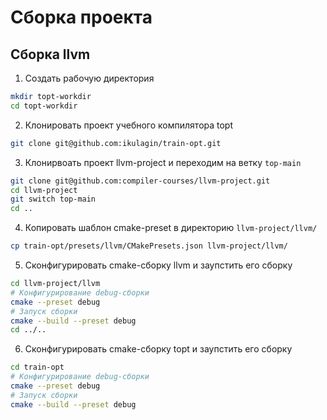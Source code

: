 # Сборка проекта
## Сборка llvm
1. Создать рабочую директория
```sh
mkdir topt-workdir
cd topt-workdir
```
2. Клонировать проект учебного компилятора topt
```sh
git clone git@github.com:ikulagin/train-opt.git
```
3. Клонирвоать проект llvm-project и переходим на ветку `top-main`
```sh
git clone git@github.com:compiler-courses/llvm-project.git
cd llvm-project
git switch top-main
cd ..
```
4. Копировать шаблон cmake-preset в директорию `llvm-project/llvm/`
```sh
cp train-opt/presets/llvm/CMakePresets.json llvm-project/llvm/
```
5. Сконфигурировать cmake-сборку llvm и заупстить его сборку
```sh
cd llvm-project/llvm
# Конфигурирование debug-сборки
cmake --preset debug
# Запуск сборки
cmake --build --preset debug
cd ../..
```
6. Сконфигурировать cmake-сборку topt и заупстить его сборку
```sh
cd train-opt
# Конфигурирование debug-сборки
cmake --preset debug
# Запуск сборки
cmake --build --preset debug
```
